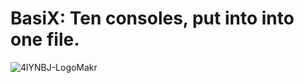 # BasiX: Ten consoles, put into into one file.

![4lYNBJ-LogoMakr](https://github.com/goooofie/BasiX/assets/120129825/8023217d-6d12-4593-a5b7-c10e6676916b)
